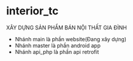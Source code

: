 # interior_tc
XÂY DỰNG SẢN PHẨM BÁN NỘI THẤT GIA ĐÌNH
- Nhánh main là phần website(Đang xây dựng)
- Nhánh master là phần android app
- Nhánh api_php là phần api retrofit
